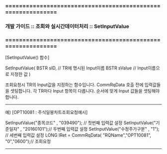 ### ============================================================
### 개발 가이드 :: 조회와 실시간데이터처리 :: SetInputValue
### ============================================================


[SetInputValue() 함수]

SetInputValue(
BSTR sID,     // TR에 명시된 Input이름
BSTR sValue   // Input이름으로 지정한 값
)

조회요청시 TR의 Input값을 지정하는 함수입니다.
CommRqData 호출 전에 입력값들을 셋팅합니다.
각 TR마다 Input 항목이 다릅니다. 순서에 맞게 Input 값들을 셋팅해야 합니다.

------------------------------------------------------------------------------------------------------------------------------------

예)
[OPT10081 : 주식일봉차트조회요청예시]

SetInputValue("종목코드"	,  "039490"); // 첫번째 입력값 설정
SetInputValue("기준일자"	,  "20160101");// 두번째 입력값 설정
SetInputValue("수정주가구분"	,  "1"); // 세번째 입력값 설정
LONG lRet = CommRqData( "RQName","OPT10081", "0","0600");// 조회요청

------------------------------------------------------------------------------------------------------------------------------------

